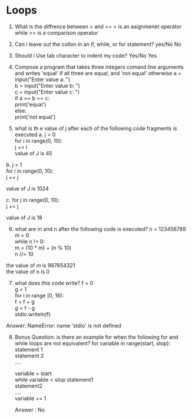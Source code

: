 # Loops
1. What is the diffrence between = and ==
= is an asignmenet operator while == is a comparison operator

2. Can i leave out the collon in an if, while, or for statement? yes/No
No 

3. Should i Use tab character to indent my code? Yes/No
Yes

4. Compose a program that takes three integers comand line arguments and writes 'equal' if all three are equal, and 'not equal' otherwise
a = input("Enter value a: ")  
b = input("Enter value b: ")  
c = input("Enter value c: ")  
if a == b == c:  
    print('equal')  
else:   
    print('not equal')  

5. what is th e value of j after each of the following code fragments is executed
a. j = 0  
    for i in range(0, 10):  
        j += i  
value of J is 45  

b. j = 1  
    for i in range(0, 10):  
        j += j  

value of J is 1024  

c. for j in range(0, 10):  
    j += j  

value of J is 18  

6. what are m and n after the following code is executed?
n = 123456789  
m = 0  
while n != 0:  
    m = (10 * m) + (n % 10)  
    n //= 10  

the value of m is 987654321  
the value of n is 0  

7. what does this code write?
f = 0  
g = 1  
for i in range (0, 16):  
    f = f + g  
    g = f - g  
    stdio.writeIn(f)  

Answer: NameError: name 'stdio' is not defined

8. Bonus Question: is there an example for when the following for and while loops are not equivalent?
for variable in range(start, stop):  
    statement 1  
    statement 2  
    ....  
      
    variable = start  
    while variable < stop
        statement1  
        statement2  
        ....  
        variable += 1  
    
    Answer : No  


    